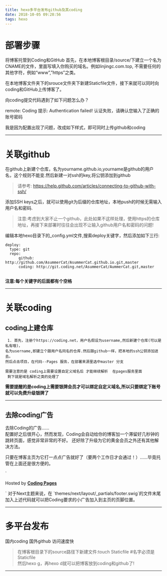 ```yaml
---
title: hexo多平台发布github及其coding
date: 2018-10-05 09:28:56
tags: hexo
---
```


# 部署步骤
将博客托管到Coding和GitHub
首先，在本地博客根目录/source/下建立一个名为 CNAME的文件，里面写填入你购买的域名。例如linjingc.com.top, 不需要任何的其他字符，例如“www”,”https”之类。

在本地博客文件夹下的srouce文件夹下新建Staticfile文件，接下来就可以同时向coding和GitHub上传博客了。

向coding提交代码遇到了如下问题怎么办？

remote: Coding 提示: Authentication failed! 认证失败，请确认您输入了正确的账号密码

我是因为配置出现了问题，改成如下样式，即可同时上传github和coding

---

# 关联github


在github上新建个仓库，名为yourname.github.io,yourname是github的用户名，这个规则不能变.然后新建一对ssh的key,将公钥添加到github
>请参考: https://help.github.com/articles/connecting-to-github-with-ssh/  

<!--more-->

添加SSH keys之后，就可以使用git为后缀的仓库地址，本地push的时候无需输入用户名和密码.

>注意:考虑到大家不止一个github，此处如果不这样处理，使用https的仓库地址，再接下来部署时往往会出现不让输入github用户名和密码的问题!

编辑本地hexo目录下的_config.yml文件,搜索deploy关键字，然后添加如下三行:

```
deploy:
  type: git
  repo:
      github: http://github.com/AsummerCat/AsummerCat.github.io.git,master
      coding: http://git.coding.net/AsummerCat/AummerCat.git,master  


```
**注意:每个关键字的后面都有个空格**  

---

# 关联coding
## coding上建仓库
```
 1. 首先，注册个https://coding.net，用户名假设为username,然后新建个仓库(可以是私有哦)，  
名为username,即建立个跟用户名同名的仓库.然后跟github一样，把本地的ssh公钥添加进去。  
然后点击项目，在代码--Pages 服务，在部署来源里选中master 分支

需要注意的是 coding上需要设置自定义域名后 才能继续解析  在pages服务里面
 剩下就是域名解析之类的处理了
```
**需要提醒的是coding上需要银牌会员才可以绑定自定义域名,所以只要绑定下账号就可以免费升级银牌了**

---

## 去除coding广告

去除Coding的广告……  
配置好之后很开心，然而发现，Coding会自动给你的博客加一个滞留好几秒钟的跳转页面，感觉非常非常的不好。
还好除了升级为它的黄金会员之外还有其他解决方法。

只要在博客主页为它打一点点广告就好了（要两个工作日才会通过！）……毕竟托管在上面还是很方便的。

`<div>Hosted by <a href="https://pages.coding.me" style="font-weight: bold">Coding Pages</a>
</div>`
对于Next主题来说，在  
`themes/next/layout/_partials/footer.swig`的文件末尾加入上述代码就可以把Coding要求的小广告加入到主页的页脚位置。

---

# 多平台发布

国内coding 国外github 访问速度快

>在博客根目录下的source路径下新建文件:touch Staticfile #名字必须是Staticfile   
然后hexo g，再hexo d就可以把博客放到coding和github了!

---